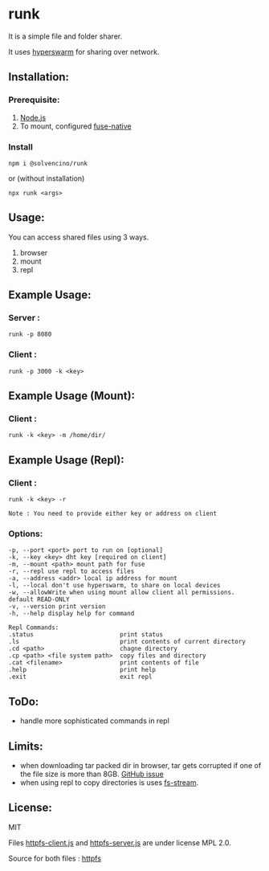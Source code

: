 # runk

It is a simple file and folder sharer.

It uses [hyperswarm](https://www.npmjs.com/package/@hyperswarm/dht) for sharing over network.

## Installation:

### Prerequisite:

1. [Node.js](https://nodejs.org/)
2. To mount, configured [fuse-native](https://github.com/fuse-friends/fuse-native)

### Install

`npm i @solvencino/runk`

or (without installation)

`npx runk <args>`

## Usage:

You can access shared files using 3 ways.

1. browser
2. mount
3. repl

## Example Usage:

### Server :

`runk -p 8080`

### Client :

`runk -p 3000 -k <key>`

## Example Usage (Mount):

### Client :

`runk -k <key> -m /home/dir/`

## Example Usage (Repl):

### Client :

`runk -k <key> -r`

`Note : You need to provide either key or address on client`

### Options:

```
-p, --port <port> port to run on [optional]
-k, --key <key> dht key [required on client]
-m, --mount <path> mount path for fuse
-r, --repl use repl to access files
-a, --address <addr> local ip address for mount
-l, --local don't use hyperswarm, to share on local devices
-w, --allowWrite when using mount allow client all permissions. default READ-ONLY
-v, --version print version
-h, --help display help for command

Repl Commands:
.status                        print status
.ls                            print contents of current directory
.cd <path>                     chagne directory
.cp <path> <file system path>  copy files and directory
.cat <filename>                print contents of file
.help                          print help
.exit                          exit repl
```

## ToDo:

- handle more sophisticated commands in repl

## Limits:

- when downloading tar packed dir in browser, tar gets corrupted if one of the file size is more than 8GB. [GitHub issue](https://github.com/mafintosh/tar-fs/issues/100)
- when using repl to copy directories is uses [fs-stream](https://github.com/solvencino/fs-stream).

## License:

MIT

Files [httpfs-client.js](./httpfs-client.js) and [httpfs-server.js](./httpfs-server.js) are under license MPL 2.0.

Source for both files :
[httpfs](https://github.com/orgs/mozilla/repositories?q=httpfs&type=all&language=&sort=)

